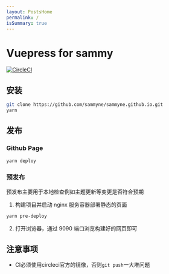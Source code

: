 ```yaml
---
layout: PostsHome
permalink: /
isSummary: true
---
```


# Vuepress for sammy

[![CircleCI](https://circleci.com/gh/sammyne/sammyne.github.io/tree/vuepress.svg?style=svg)](https://circleci.com/gh/sammyne/sammyne.github.io/tree/vuepress)

## 安装  

```bash
git clone https://github.com/sammyne/sammyne.github.io.git
yarn 
```

## 发布  

### Github Page

```bash
yarn deploy
```

### 预发布
预发布主要用于本地检查例如主题更新等变更是否符合预期

1. 构建项目并启动 nginx 服务容器部署静态的页面
```bash
yarn pre-deploy
```
2. 打开浏览器，通过 9090 端口浏览构建好的网页即可

## 注意事项  
- CI必须使用circleci官方的镜像，否则`git push`一大堆问题
